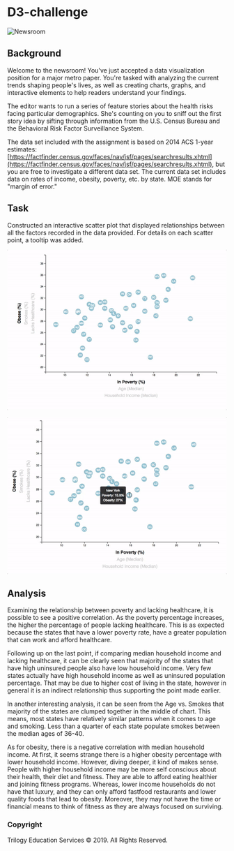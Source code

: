 # D3-challenge

![Newsroom](https://media.giphy.com/media/v2xIous7mnEYg/giphy.gif)

## Background

Welcome to the newsroom! You've just accepted a data visualization position for a major metro paper. You're tasked with analyzing the current trends shaping people's lives, as well as creating charts, graphs, and interactive elements to help readers understand your findings.

The editor wants to run a series of feature stories about the health risks facing particular demographics. She's counting on you to sniff out the first story idea by sifting through information from the U.S. Census Bureau and the Behavioral Risk Factor Surveillance System.

The data set included with the assignment is based on 2014 ACS 1-year estimates: [https://factfinder.census.gov/faces/nav/jsf/pages/searchresults.xhtml](https://factfinder.census.gov/faces/nav/jsf/pages/searchresults.xhtml), but you are free to investigate a different data set. The current data set includes data on rates of income, obesity, poverty, etc. by state. MOE stands for "margin of error."

## Task
Constructed an interactive scatter plot that displayed relationships between all the factors recorded in the data provided. For details on each scatter point, a tooltip was added.

![7-animated-scatter](Images/7-animated-scatter.gif)

![8-tooltip](Images/8-tooltip.gif)

## Analysis

Examining the relationship between poverty and lacking healthcare, it is possible to see a positive correlation. As the poverty percentage increases, the higher the percentage of people lacking healthcare. This is as expected because the states that have a lower poverty rate, have a greater population that can work and afford healthcare.

Following up on the last point, if comparing median household income and lacking healthcare, it can be clearly seen that majority of the states that have high uninsured people also have low household income. Very few states actually have high household income as well as uninsured population percentage. That may be due to higher cost of living in the state, however in general it is an indirect relationship thus supporting the point made earlier.

In another interesting analysis, it can be seen from the Age vs. Smokes that majority of the states are clumped together in the middle of chart. This means, most states have relatively similar patterns when it comes to age and smoking. Less than a quarter of each state populate smokes between the median ages of 36-40.

As for obesity, there is a negative correlation with median household income. At first, it seems strange there is a higher obesity percentage with lower household income. However, diving deeper, it kind of makes sense. People with higher household income may be more self conscious about their health, their diet and fitness. They are able to afford eating healthier and joining fitness programs. Whereas, lower income households do not have that luxury, and they can only afford fastfood restaurants and lower quality foods that lead to obesity. Moreover, they
may not have the time or financial means to think of fitness as they are always focused on surviving.

### Copyright

Trilogy Education Services © 2019. All Rights Reserved.
